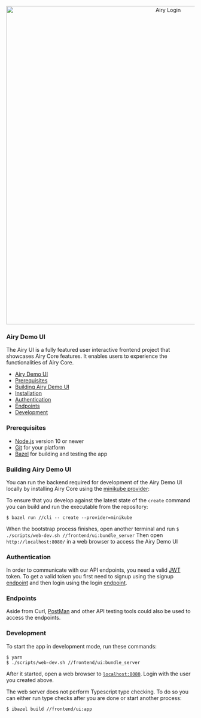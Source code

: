 <p align="center">
    <img width="850" src="assets/airy_demo_login.png" alt="Airy Login" />
    </a>
</p>

### Airy Demo UI

The Airy UI is a fully featured user interactive frontend project that showcases Airy Core features. It enables users to experience the functionalities of Airy Core.

- [Airy Demo UI](#airy-demo-ui)
- [Prerequisites](#prerequisites)
- [Building Airy Demo UI](#building-airy-demo-ui)
- [Installation](#installation)
- [Authentication](#authentication)
- [Endpoints](#endpoints)
- [Development](#development)

### Prerequisites

- [Node.js](https://nodejs.org/) version 10 or newer
- [Git](https://www.atlassian.com/git/tutorials/install-git/) for your platform
- [Bazel](https://docs.bazel.build/versions/3.7.0/install.html) for building and testing the app

### Building Airy Demo UI

You can run the backend required for development of the Airy Demo UI locally by installing Airy Core using the
[minikube provider](/docs/docs/getting-started/installation/minikube.md):

To ensure that you develop against the latest state of the `create` command you can build and run the executable
from the repository:

```
$ bazel run //cli -- create --provider=minikube
```

When the bootstrap process finishes, open another terminal and run `$ ./scripts/web-dev.sh //frontend/ui:bundle_server`
Then open `http://localhost:8080/` in a web browser to access the Airy Demo UI

### Authentication

In order to communicate with our API endpoints, you need a valid [JWT](https://jwt.io/) token. To get a valid token you first need to signup using the signup [endpoint](#endpoints) and then login using the login [endpoint](#endpoints).

### Endpoints

Aside from Curl, [PostMan](https://www.postman.com/downloads/) and other API testing tools could also be used to access the endpoints.

### Development

To start the app in development mode, run these commands:

```
$ yarn
$ ./scripts/web-dev.sh //frontend/ui:bundle_server
```

After it started, open a web browser to [`localhost:8080`](http://localhost:8080). Login with the user you created above.

The web server does not perform Typescript type checking. To do so you can either run type checks after you are done
or start another process:

```
$ ibazel build //frontend/ui:app
```
